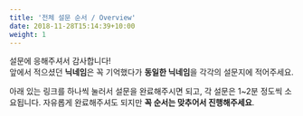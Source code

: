 ```yaml
---
title: '전체 설문 순서 / Overview'
date: 2018-11-28T15:14:39+10:00
weight: 1
---
```



설문에 응해주셔서 감사합니다!  
앞에서 적으셨던 **닉네임**은 꼭 기억했다가 **동일한 닉네임**을 각각의 설문지에 적어주세요.

아래 있는 링크를 하나씩 눌러서 설문을 완료해주시면 되고, 각 설문은 1~2분 정도씩 소요됩니다. 
자유롭게 완료해주셔도 되지만 **꼭 순서는 맞추어서 진행해주세요**.



